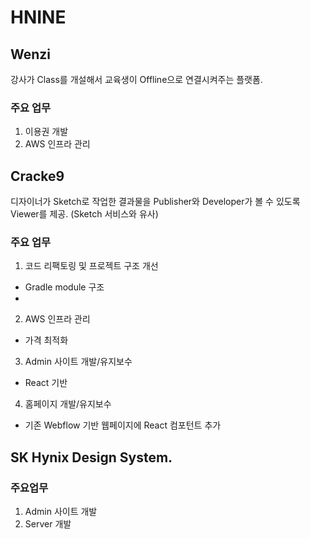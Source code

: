 # HNINE

## Wenzi  
강사가 Class를 개설해서 교육생이 Offline으로 연결시켜주는 플랫폼.

### 주요 업무
1. 이용권 개발
2. AWS 인프라 관리

## Cracke9  
디자이너가 Sketch로 작업한 결과물을 Publisher와 Developer가 볼 수 있도록 Viewer를 제공. (Sketch 서비스와 유사)  

### 주요 업무  
1. 코드 리팩토링 및 프로젝트 구조 개선  
  - Gradle module 구조  
  - 
2. AWS 인프라 관리  
  - 가격 최적화  
3. Admin 사이트 개발/유지보수  
  - React 기반  
4. 홈페이지 개발/유지보수  
  - 기존 Webflow 기반 웹페이지에 React 컴포턴트 추가  

## SK Hynix Design System. 

### 주요업무  
1. Admin 사이트 개발
2. Server 개발  
